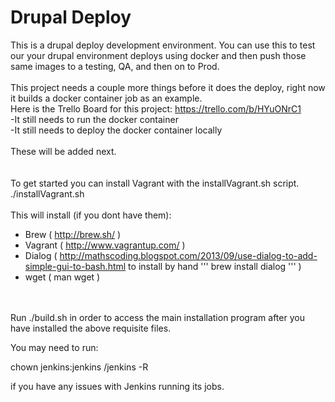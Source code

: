 Drupal Deploy
==============
This is a drupal deploy development environment.
You can use this to test our your drupal environment deploys using docker and then push those same images to a testing, QA, and then on to Prod.
<br/>
<br/>
This project needs a couple more things before it does the deploy, right now it builds a docker container job as an example.
<br/>
Here is the Trello Board for this project: https://trello.com/b/HYuONrC1
<br/>
-It still needs to run the docker container<br/>
-It still needs to deploy the docker container locally<br/>
<br/>
These will be added next.<br/>
<br/>
<br/>
To get started you can install Vagrant with the installVagrant.sh script.<br/>
./installVagrant.sh<br/>
<br/>
This will install (if you dont have them):
* Brew ( http://brew.sh/ )
* Vagrant ( http://www.vagrantup.com/ )
* Dialog ( http://mathscoding.blogspot.com/2013/09/use-dialog-to-add-simple-gui-to-bash.html to install by hand ''' brew install dialog ''' )
* wget ( man wget )
<br/>
<br/>
Run ./build.sh in order to access the main installation program after you have installed the above requisite files.

You may need to run:

chown jenkins:jenkins /jenkins -R

if you have any issues with Jenkins running its jobs.
